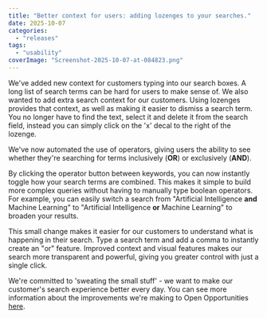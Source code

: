 ```yaml
---
title: "Better context for users: adding lozenges to your searches."
date: 2025-10-07
categories: 
  - "releases"
tags: 
  - "usability"
coverImage: "Screenshot-2025-10-07-at-084823.png"
---
```


We've added new context for customers typing into our search boxes. A long list of search terms can be hard for users to make sense of. We also wanted to add extra search context for our customers. Using lozenges provides that context, as well as making it easier to dismiss a search term. You no longer have to find the text, select it and delete it from the search field, instead you can simply click on the 'x' decal to the right of the lozenge.

We've now automated the use of operators, giving users the ability to see whether they're searching for terms inclusively (**OR**) or exclusively (**AND**).

By clicking the operator button between keywords, you can now instantly toggle how your search terms are combined. This makes it simple to build more complex queries without having to manually type boolean operators. For example, you can easily switch a search from "Artificial Intelligence **and** Machine Learning" to "Artificial Intelligence **or** Machine Learning" to broaden your results.

This small change makes it easier for our customers to understand what is happening in their search. Type a search term and add a comma to instantly create an "or" feature. Improved context and visual features makes our search more transparent and powerful, giving you greater control with just a single click.

We're committed to 'sweating the small stuff' - we want to make our customer's search experience better every day. You can see more information about the improvements we're making to Open Opportunities [here](https://openopps.com/release-notes/ "here").
